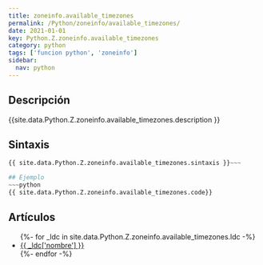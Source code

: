 ```yaml
---
title: zoneinfo.available_timezones
permalink: /Python/zoneinfo/available_timezones/
date: 2021-01-01
key: Python.Z.zoneinfo.available_timezones
category: python
tags: ['funcion python', 'zoneinfo']
sidebar: 
  nav: python
---
```


## Descripción
{{site.data.Python.Z.zoneinfo.available_timezones.description }}

## Sintaxis
~~~python
{{ site.data.Python.Z.zoneinfo.available_timezones.sintaxis }}~~~

## Ejemplo
~~~python
{{ site.data.Python.Z.zoneinfo.available_timezones.code}}
~~~

## Artículos
<ul>
{%- for _ldc in site.data.Python.Z.zoneinfo.available_timezones.ldc -%}
   <li>
       <a href="{{_ldc['url'] }}">{{ _ldc['nombre'] }}</a>
   </li>
{%- endfor -%}
</ul>

